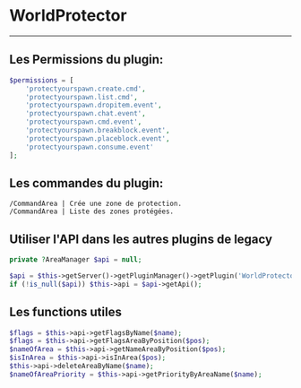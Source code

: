 # WorldProtector
- --
## Les Permissions du plugin: 
```PHP
$permissions = [
    'protectyourspawn.create.cmd',
    'protectyourspawn.list.cmd',
    'protectyourspawn.dropitem.event',
    'protectyourspawn.chat.event',
    'protectyourspawn.cmd.event',
    'protectyourspawn.breakblock.event',
    'protectyourspawn.placeblock.event',
    'protectyourspawn.consume.event'
];
```


## Les commandes du plugin: 
``/CommandArea | Crée une zone de protection.``<br>
``/CommandArea | Liste des zones protégées.``

## Utiliser l'API dans les autres plugins de legacy
```PHP
private ?AreaManager $api = null;

$api = $this->getServer()->getPluginManager()->getPlugin('WorldProtector');
if (!is_null($api)) $this->api = $api->getApi();
```

## Les functions utiles 
```PHP
$flags = $this->api->getFlagsByName($name);
$flags = $this->api->getFlagsAreaByPosition($pos);
$nameOfArea = $this->api->getNameAreaByPosition($pos);
$isInArea = $this->api->isInArea($pos);
$this->api->deleteAreaByName($name);
$nameOfAreaPriority = $this->api->getPriorityByAreaName($name);
```